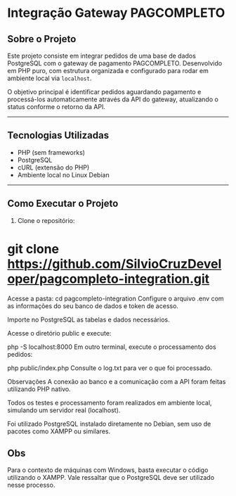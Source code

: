 # Integração Gateway PAGCOMPLETO

## Sobre o Projeto

Este projeto consiste em integrar pedidos de uma base de dados PostgreSQL com o gateway de pagamento PAGCOMPLETO. Desenvolvido em PHP puro, com estrutura organizada e configurado para rodar em ambiente local via `localhost`.

O objetivo principal é identificar pedidos aguardando pagamento e processá-los automaticamente através da API do gateway, atualizando o status conforme o retorno da API.

---

## Tecnologias Utilizadas

- PHP (sem frameworks)
- PostgreSQL
- cURL (extensão do PHP)
- Ambiente local no Linux Debian

---

## Como Executar o Projeto

1. Clone o repositório:


# git clone https://github.com/SilvioCruzDeveloper/pagcompleto-integration.git

Acesse a pasta:
cd pagcompleto-integration
Configure o arquivo .env com as informações do seu banco de dados e token de acesso.

Importe no PostgreSQL as tabelas e dados necessários.

Acesse o diretório public e execute:

php -S localhost:8000
Em outro terminal, execute o processamento dos pedidos:

php public/index.php
Consulte o log.txt para ver o que foi processado.

Observações
A conexão ao banco e a comunicação com a API foram feitas utilizando PHP nativo.

Todos os testes e processamento foram realizados em ambiente local, simulando um servidor real (localhost).

Foi utilizado PostgreSQL instalado diretamente no Debian, sem uso de pacotes como XAMPP ou similares.

## Obs 

Para o contexto de máquinas com Windows, basta executar o código utilizando o XAMPP. Vale ressaltar que o PostgreSQL deve ser utilizado nesse processo.
